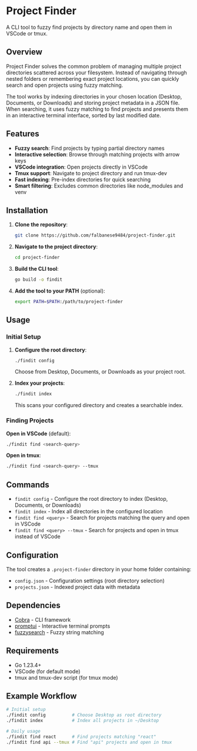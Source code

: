 # Project Finder

A CLI tool to fuzzy find projects by directory name and open them in VSCode or tmux.

## Overview

Project Finder solves the common problem of managing multiple project directories scattered across your filesystem. Instead of navigating through nested folders or remembering exact project locations, you can quickly search and open projects using fuzzy matching.

The tool works by indexing directories in your chosen location (Desktop, Documents, or Downloads) and storing project metadata in a JSON file. When searching, it uses fuzzy matching to find projects and presents them in an interactive terminal interface, sorted by last modified date.

## Features

- **Fuzzy search**: Find projects by typing partial directory names
- **Interactive selection**: Browse through matching projects with arrow keys  
- **VSCode integration**: Open projects directly in VSCode
- **Tmux support**: Navigate to project directory and run tmux-dev
- **Fast indexing**: Pre-index directories for quick searching
- **Smart filtering**: Excludes common directories like node_modules and venv

## Installation

1. **Clone the repository**:
   ```bash
   git clone https://github.com/falbanese9484/project-finder.git
   ```

2. **Navigate to the project directory**:
   ```bash
   cd project-finder
   ```

3. **Build the CLI tool**:
   ```bash
   go build -o findit
   ```

4. **Add the tool to your PATH** (optional):
   ```bash
   export PATH=$PATH:/path/to/project-finder
   ```

## Usage

### Initial Setup

1. **Configure the root directory**:
   ```bash
   ./findit config
   ```
   Choose from Desktop, Documents, or Downloads as your project root.

2. **Index your projects**:
   ```bash
   ./findit index
   ```
   This scans your configured directory and creates a searchable index.

### Finding Projects

**Open in VSCode** (default):
```bash
./findit find <search-query>
```

**Open in tmux**:
```bash
./findit find <search-query> --tmux
```

## Commands

- `findit config` - Configure the root directory to index (Desktop, Documents, or Downloads)
- `findit index` - Index all directories in the configured location  
- `findit find <query>` - Search for projects matching the query and open in VSCode
- `findit find <query> --tmux` - Search for projects and open in tmux instead of VSCode

## Configuration

The tool creates a `.project-finder` directory in your home folder containing:
- `config.json` - Configuration settings (root directory selection)
- `projects.json` - Indexed project data with metadata

## Dependencies

- [Cobra](https://github.com/spf13/cobra) - CLI framework
- [promptui](https://github.com/manifoldco/promptui) - Interactive terminal prompts
- [fuzzysearch](https://github.com/lithammer/fuzzysearch) - Fuzzy string matching

## Requirements

- Go 1.23.4+
- VSCode (for default mode)
- tmux and tmux-dev script (for tmux mode)

## Example Workflow

```bash
# Initial setup
./findit config          # Choose Desktop as root directory
./findit index           # Index all projects in ~/Desktop

# Daily usage  
./findit find react      # Find projects matching "react"
./findit find api --tmux # Find "api" projects and open in tmux
```
